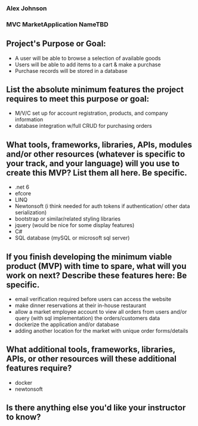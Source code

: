### Alex Johnson
### MVC MarketApplication NameTBD

## Project's Purpose or Goal: 
  * A user will be able to browse a selection of available goods
  * Users will be able to add items to a cart & make a purchase
  * Purchase records will be stored in a database

## List the absolute minimum features the project requires to meet this purpose or goal:
  * M/V/C set up for account registration, products, and company information
  * database integration w/full CRUD for purchasing orders


## What tools, frameworks, libraries, APIs, modules and/or other resources (whatever is specific to your track, and your language) will you use to create this MVP? List them all here. Be specific.
  * .net 6 
  * efcore
  * LINQ
  * Newtonsoft (i think needed for auth tokens if authentication/ other data serialization)
  * bootstrap or similar/related styling libraries
  * jquery (would be nice for some display features)
  * C#
  * SQL database (mySQL or microsoft sql server)
  

## If you finish developing the minimum viable product (MVP) with time to spare, what will you work on next? Describe these features here: Be specific.
  * email verification required before users can access the website
  * make dinner reservations at their in-house restaurant
  * allow a market employee account to view all orders from users and/or query (with sql implementation) the orders/customers data
  * dockerize the application and/or database 
  * adding another location for the market with unique order forms/details

## What additional tools, frameworks, libraries, APIs, or other resources will these additional features require?
  * docker
  * newtonsoft

## Is there anything else you'd like your instructor to know?

